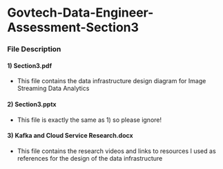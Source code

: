 # Govtech-Data-Engineer-Assessment-Section3


### File Description

#### 1) Section3.pdf
- This file contains the data infrastructure design diagram for Image Streaming Data Analytics

#### 2) Section3.pptx
- This file is exactly the same as 1) so please ignore!

#### 3) Kafka and Cloud Service Research.docx
- This file contains the research videos and links to resources I used as references for the design of the data infrastructure   

